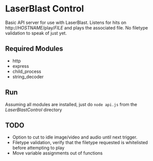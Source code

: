 # LaserBlast Control

Basic API server for use with LaserBlast. Listens for hits on http://*HOSTNAME*/play/*FILE* and plays the associated file. No filetype validation to speak of just yet.

## Required Modules
* http
* express
* child_process
* string_decoder

## Run
Assuming all modules are installed, just do `node api.js` from the *LaserBlastControl* directory

## TODO
* Option to cut to idle image/video and audio until next trigger.
* Filetype validation, verify that the filetype requested is whitelisted before attempting to play
* Move variable assignments out of functions